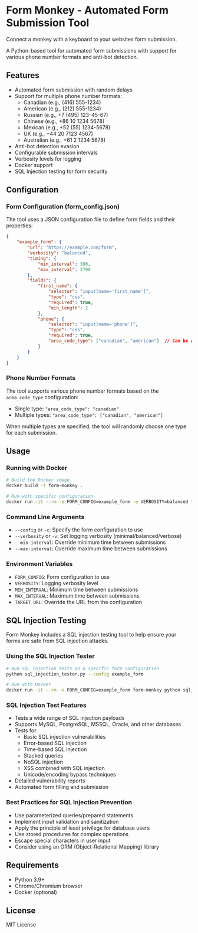 # Form Monkey - Automated Form Submission Tool

Connect a monkey with a keyboard to your websites form submission.

A Python-based tool for automated form submissions with support for various phone number formats and anti-bot detection.

## Features

- Automated form submission with random delays
- Support for multiple phone number formats:
  - Canadian (e.g., (416) 555-1234)
  - American (e.g., (212) 555-1234)
  - Russian (e.g., +7 (495) 123-45-67)
  - Chinese (e.g., +86 10 1234 5678)
  - Mexican (e.g., +52 (55) 1234-5678)
  - UK (e.g., +44 20 7123 4567)
  - Australian (e.g., +61 2 1234 5678)
- Anti-bot detection evasion
- Configurable submission intervals
- Verbosity levels for logging
- Docker support
- SQL Injection testing for form security

## Configuration

### Form Configuration (form_config.json)

The tool uses a JSON configuration file to define form fields and their properties:

```json
{
    "example_form": {
        "url": "https://example.com/form",
        "verbosity": "balanced",
        "timing": {
            "min_interval": 300,
            "max_interval": 2700
        },
        "fields": {
            "first_name": {
                "selector": "input[name='first_name']",
                "type": "css",
                "required": true,
                "min_length": 2
            },
            "phone": {
                "selector": "input[name='phone']",
                "type": "css",
                "required": true,
                "area_code_type": ["canadian", "american"]  // Can be a single string or array of types
            }
        }
    }
}
```

### Phone Number Formats

The tool supports various phone number formats based on the `area_code_type` configuration:

- Single type: `"area_code_type": "canadian"`
- Multiple types: `"area_code_type": ["canadian", "american"]`

When multiple types are specified, the tool will randomly choose one type for each submission.

## Usage

### Running with Docker

```bash
# Build the Docker image
docker build -t form-monkey .

# Run with specific configuration
docker run -it --rm -e FORM_CONFIG=example_form -e VERBOSITY=balanced form-monkey
```

### Command Line Arguments

- `--config` or `-c`: Specify the form configuration to use
- `--verbosity` or `-v`: Set logging verbosity (minimal/balanced/verbose)
- `--min-interval`: Override minimum time between submissions
- `--max-interval`: Override maximum time between submissions

### Environment Variables

- `FORM_CONFIG`: Form configuration to use
- `VERBOSITY`: Logging verbosity level
- `MIN_INTERVAL`: Minimum time between submissions
- `MAX_INTERVAL`: Maximum time between submissions
- `TARGET_URL`: Override the URL from the configuration

## SQL Injection Testing

Form Monkey includes a SQL injection testing tool to help ensure your forms are safe from SQL injection attacks.

### Using the SQL Injection Tester

```bash
# Run SQL injection tests on a specific form configuration
python sql_injection_tester.py --config example_form

# Run with Docker
docker run -it --rm -e FORM_CONFIG=example_form form-monkey python sql_injection_tester.py
```

### SQL Injection Test Features

- Tests a wide range of SQL injection payloads
- Supports MySQL, PostgreSQL, MSSQL, Oracle, and other databases
- Tests for:
  - Basic SQL injection vulnerabilities
  - Error-based SQL injection
  - Time-based SQL injection
  - Stacked queries
  - NoSQL injection
  - XSS combined with SQL injection
  - Unicode/encoding bypass techniques
- Detailed vulnerability reports
- Automated form filling and submission

### Best Practices for SQL Injection Prevention

- Use parameterized queries/prepared statements
- Implement input validation and sanitization
- Apply the principle of least privilege for database users
- Use stored procedures for complex operations
- Escape special characters in user input
- Consider using an ORM (Object-Relational Mapping) library

## Requirements

- Python 3.9+
- Chrome/Chromium browser
- Docker (optional)

## License

MIT License
